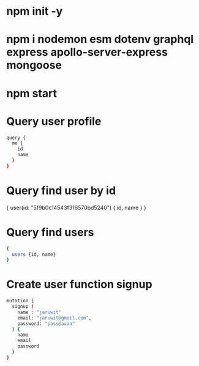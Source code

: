 # npm init -y
# npm i nodemon esm dotenv graphql express apollo-server-express mongoose
# npm start


# Query user profile
```bash
query {
  me {
    id
    name
  }
}
```

# Query find user by id
{
  user(id: "5f9b0c14543f316570bd5240") {
    id,
    name
  }
}

# Query find users
```bash
{
  users {id, name}
}
```

# Create user function signup
```bash
mutation {
  signup (
    name : "jaruwit" 
    email: "jaruwit@gmail.com",
    password: "pass@aaaa"
  ) {
    name 
    email
    password
  }
}
```
